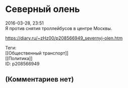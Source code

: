 Северный олень
==============

  
2016-03-28, 23:51  
 Я против снятия троллейбусов в центре Москвы.   
  
<https://diary.ru/~zHz00/p208566949_severnyj-olen.htm>  
  
Теги:  
[[Общественный транспорт]]  
[[Политика]]  
ID: p208566949  


(Комментариев нет)
------------------